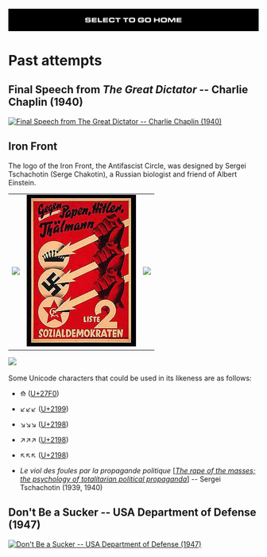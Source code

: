 [![](https://raw.githubusercontent.com/wdbm/InfoPeace/master/media/InfoPeace_home.png)](https://github.com/wdbm/InfoPeace/blob/master/README.md)

# Past attempts

## Final Speech from *The Great Dictator* -- Charlie Chaplin (1940)

[![Final Speech from *The Great Dictator* -- Charlie Chaplin (1940)](https://img.youtube.com/vi/J7GY1Xg6X20/maxresdefault.jpg)](https://www.youtube.com/watch?v=J7GY1Xg6X20)

## Iron Front

The logo of the Iron Front, the Antifascist Circle, was designed by Sergei Tschachotin (Serge Chakotin), a Russian biologist and friend of Albert Einstein.

|                                                                                           |                                                                                                                            |                                                                                           |
|-------------------------------------------------------------------------------------------|----------------------------------------------------------------------------------------------------------------------------|-------------------------------------------------------------------------------------------|
|![](https://upload.wikimedia.org/wikipedia/commons/c/c0/Eiserne_Front_Symbol.svg)          |![](https://raw.githubusercontent.com/wdbm/InfoPeace/master/media/99a93519e85250b91599aab3aea7928e.jpg)                     |![](https://upload.wikimedia.org/wikipedia/en/1/16/Cover_of_Dreipfeil_gegen_Hakenkreuz.jpg)|

![](https://upload.wikimedia.org/wikipedia/commons/3/3b/Polish_Bund_50_year_anniversary_celebration%2C_15_November_1947.jpg)

Some Unicode characters that could be used in its likeness are as follows:

- ⟰ ([U+27F0](https://www.fileformat.info/info/unicode/char/27f0/index.htm))
- ↙↙↙ ([U+2199](http://www.fileformat.info/info/unicode/char/2199/index.htm))
- ↘↘↘ ([U+2198](http://www.fileformat.info/info/unicode/char/2198/index.htm))
- ↗↗↗ ([U+2198](http://www.fileformat.info/info/unicode/char/2197/index.htm))
- ↖↖↖ ([U+2198](http://www.fileformat.info/info/unicode/char/2196/index.htm))

- *Le viol des foules par la propagande politique* [[*The rape of the masses; the psychology of totalitarian political propaganda*](https://archive.org/details/in.ernet.dli.2015.216264)] -- Sergei Tschachotin (1939, 1940)

## Don't Be a Sucker -- USA Department of Defense (1947)

[![Don't Be a Sucker -- USA Department of Defense (1947)](https://img.youtube.com/vi/vGAqYNFQdZ4/maxresdefault.jpg)](https://www.youtube.com/watch?v=vGAqYNFQdZ4)
